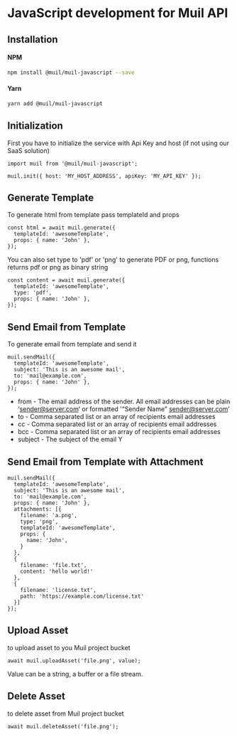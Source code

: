 # JavaScript development for Muil API

## Installation

#### NPM

```sh
npm install @muil/muil-javascript --save
```

#### Yarn

```sh
yarn add @muil/muil-javascript
```

## Initialization

First you have to initialize the service with Api Key and host (if not using our SaaS solution)

```
import muil from '@muil/muil-javascript';

muil.init({ host: 'MY_HOST_ADDRESS', apiKey: 'MY_API_KEY' });
```

## Generate Template

To generate html from template pass templateId and props

```
const html = await muil.generate({
  templateId: 'awesomeTemplate',
  props: { name: 'John' },
});
```

You can also set type to 'pdf' or 'png' to generate PDF or png, functions returns pdf or png as binary string

```
const content = await muil.generate({
  templateId: 'awesomeTemplate',
  type: 'pdf',
  props: { name: 'John' },
});
```

## Send Email from Template

To generate email from template and send it

```
muil.sendMail({
  templateId: 'awesomeTemplate',
  subject: 'This is an awesome mail',
  to: 'mail@example.com',
  props: { name: 'John' },
});
```

- from - The email address of the sender. All email addresses can be plain ‘sender@server.com’ or formatted '“Sender Name” sender@server.com’
- to - Comma separated list or an array of recipients email addresses
- cc - Comma separated list or an array of recipients email addresses
- bcc - Comma separated list or an array of recipients email addresses
- subject - The subject of the email
  Y

## Send Email from Template with Attachment

```
muil.sendMail({
  templateId: 'awesomeTemplate',
  subject: 'This is an awesome mail',
  to: 'mail@example.com',
  props: { name: 'John' },
  attachments: [{
    filename: 'a.png',
    type: 'png',
    templateId: 'awesomeTemplate',
    props: {
      name: 'John',
    }
  },
  {
    filename: 'file.txt',
    content: 'hello world!'
  },
  {
    filename: 'license.txt',
    path: 'https://example.com/license.txt'
  }]
});
```

## Upload Asset

to upload asset to you Muil project bucket

```
await muil.uploadAsset('file.png', value);
```

Value can be a string, a buffer or a file stream.

## Delete Asset

to delete asset from Muil project bucket

```
await muil.deleteAsset('file.png');
```
